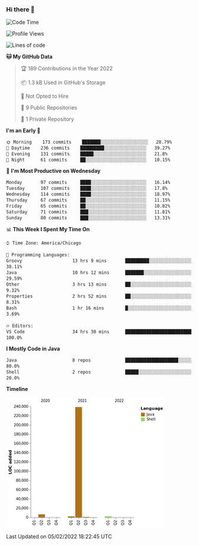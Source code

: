### Hi there 👋


<!--START_SECTION:waka-->
![Code Time](http://img.shields.io/badge/Code%20Time-2%2C044%20hrs%2058%20mins-blue)

![Profile Views](http://img.shields.io/badge/Profile%20Views-0-blue)

![Lines of code](https://img.shields.io/badge/From%20Hello%20World%20I%27ve%20Written-251%20Thousand%20lines%20of%20code-blue)

**🐱 My GitHub Data** 

> 🏆 189 Contributions in the Year 2022
 > 
> 📦 1.3 kB Used in GitHub's Storage 
 > 
> 🚫 Not Opted to Hire
 > 
> 📜 9 Public Repositories 
 > 
> 🔑 1 Private Repository 
 > 
**I'm an Early 🐤** 

```text
🌞 Morning    173 commits    ███████░░░░░░░░░░░░░░░░░░   28.79% 
🌆 Daytime    236 commits    █████████░░░░░░░░░░░░░░░░   39.27% 
🌃 Evening    131 commits    █████░░░░░░░░░░░░░░░░░░░░   21.8% 
🌙 Night      61 commits     ██░░░░░░░░░░░░░░░░░░░░░░░   10.15%

```
📅 **I'm Most Productive on Wednesday** 

```text
Monday       97 commits     ████░░░░░░░░░░░░░░░░░░░░░   16.14% 
Tuesday      107 commits    ████░░░░░░░░░░░░░░░░░░░░░   17.8% 
Wednesday    114 commits    ████░░░░░░░░░░░░░░░░░░░░░   18.97% 
Thursday     67 commits     ██░░░░░░░░░░░░░░░░░░░░░░░   11.15% 
Friday       65 commits     ██░░░░░░░░░░░░░░░░░░░░░░░   10.82% 
Saturday     71 commits     ███░░░░░░░░░░░░░░░░░░░░░░   11.81% 
Sunday       80 commits     ███░░░░░░░░░░░░░░░░░░░░░░   13.31%

```


📊 **This Week I Spent My Time On** 

```text
⌚︎ Time Zone: America/Chicago

💬 Programming Languages: 
Groovy                   13 hrs 9 mins       █████████░░░░░░░░░░░░░░░░   38.11% 
Java                     10 hrs 12 mins      ███████░░░░░░░░░░░░░░░░░░   29.59% 
Other                    3 hrs 13 mins       ██░░░░░░░░░░░░░░░░░░░░░░░   9.32% 
Properties               2 hrs 52 mins       ██░░░░░░░░░░░░░░░░░░░░░░░   8.31% 
Bash                     1 hr 16 mins        █░░░░░░░░░░░░░░░░░░░░░░░░   3.69%

🔥 Editors: 
VS Code                  34 hrs 30 mins      █████████████████████████   100.0%

```

**I Mostly Code in Java** 

```text
Java                     8 repos             ████████████████████░░░░░   80.0% 
Shell                    2 repos             █████░░░░░░░░░░░░░░░░░░░░   20.0%

```


**Timeline**

![Chart not found](https://raw.githubusercontent.com/powercasgamer/powercasgamer/master/charts/bar_graph.png) 


 Last Updated on 05/02/2022 18:22:45 UTC
<!--END_SECTION:waka-->
